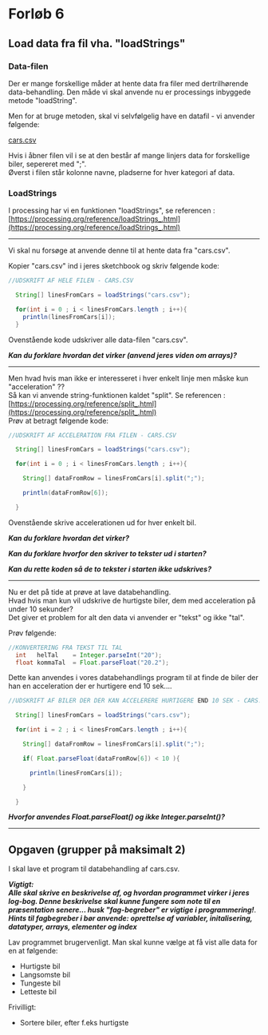 # Forløb 6
## Load data fra fil vha. "loadStrings"

### Data-filen

Der er mange forskellige måder at hente data fra filer med dertrilhørende data-behandling.
Den måde vi skal anvende nu er processings inbyggede metode "loadString".   

Men for at bruge metoden, skal vi selvfølgelig have en datafil - vi anvender følgende:

[cars.csv](cars.csv)   

Hvis i åbner filen vil i se at den består af mange linjers data for forskellige biler, sepereret med ";".  
Øverst i filen står kolonne navne, pladserne for hver kategori af data.   

### LoadStrings

I processing har vi en funktionen "loadStrings", se referencen : [https://processing.org/reference/loadStrings_.html](https://processing.org/reference/loadStrings_.html)    

-----------

Vi skal nu forsøge at anvende denne til at hente data fra "cars.csv".   

Kopier "cars.csv" ind i jeres sketchbook og skriv følgende kode:

```java
//UDSKRIFT AF HELE FILEN - CARS.CSV

  String[] linesFromCars = loadStrings("cars.csv");

  for(int i = 0 ; i < linesFromCars.length ; i++){
    println(linesFromCars[i]);
  }

```

Ovenstående kode udskriver alle data-filen "cars.csv".

***Kan du forklare hvordan det virker (anvend jeres viden om arrays)?***

-----------------

Men hvad hvis man ikke er interesseret i hver enkelt linje men måske kun "acceleration" ??                     
Så kan vi anvende string-funktionen kaldet "split". Se referencen : [https://processing.org/reference/split_.html](https://processing.org/reference/split_.html)                     
Prøv at betragt følgende kode:             

```java
//UDSKRIFT AF ACCELERATION FRA FILEN - CARS.CSV

  String[] linesFromCars = loadStrings("cars.csv");

  for(int i = 0 ; i < linesFromCars.length ; i++){

    String[] dataFromRow = linesFromCars[i].split(";");

    println(dataFromRow[6]);

  }
```

Ovenstående skrive accelerationen ud for hver enkelt bil.

***Kan du forklare hvordan det virker?***

***Kan du forklare hvorfor den skriver to tekster ud i starten?***

***Kan du rette koden så de to tekster i starten ikke udskrives?***

------------

Nu er det på tide at prøve at lave databehandling.   
Hvad hvis man kun vil udskrive de hurtigste biler, dem med acceleration på under 10 sekunder?   
Det giver et problem for alt den data vi anvender er "tekst" og ikke "tal".

Prøv følgende:

```java
//KONVERTERING FRA TEKST TIL TAL
  int   helTal    = Integer.parseInt("20");
  float kommaTal  = Float.parseFloat("20.2");
```

Dette kan anvendes i vores databehandlings program til at finde de biler der han en acceleration der er hurtigere end 10 sek....  

```java
//UDSKRIFT AF BILER DER DER KAN ACCELERERE HURTIGERE END 10 SEK - CARS.CSV

  String[] linesFromCars = loadStrings("cars.csv");

  for(int i = 2 ; i < linesFromCars.length ; i++){

    String[] dataFromRow = linesFromCars[i].split(";");

    if( Float.parseFloat(dataFromRow[6]) < 10 ){

      println(linesFromCars[i]);

    }

  }
```

***Hvorfor anvendes Float.parseFloat() og ikke Integer.parseInt()?***

---------------

## Opgaven (grupper på maksimalt 2)

I skal lave et program til databehandling af cars.csv.    

***Vigtigt:    
Alle skal skrive en beskrivelse af, og hvordan programmet virker i jeres log-bog. Denne beskrivelse skal kunne fungere som note til en præsentation senere... husk "fag-begreber" er vigtige i programmering!***.              
***Hints til fagbegreber i bør anvende: oprettelse af variabler, initalisering, datatyper, arrays, elementer og index***

Lav programmet brugervenligt. Man skal kunne vælge at få vist alle data for en at følgende:
- Hurtigste bil
- Langsomste bil
- Tungeste bil 
- Letteste bil

Frivilligt:
- Sortere biler, efter f.eks hurtigste    
